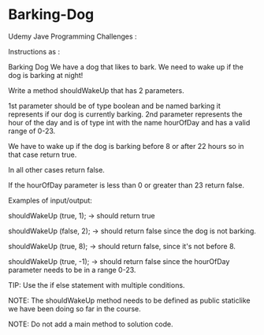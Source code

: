 # Barking-Dog

Udemy Jave Programming Challenges : 

Instructions as : 

Barking Dog
We have a dog that likes to bark.  We need to wake up if the dog is barking at night!

Write a method shouldWakeUp that has 2 parameters.

1st parameter should be of type boolean and be named barking it represents if our dog is currently barking.
2nd parameter represents the hour of the day and is of type int with the name hourOfDay and has a valid range of 0-23.

We have to wake up if the dog is barking before 8 or after 22 hours so in that case return true.

In all other cases return false.

If the hourOfDay parameter is less than 0 or greater than 23 return false.

Examples of input/output:

shouldWakeUp (true, 1); → should return true

shouldWakeUp (false, 2); → should return false since the dog is not barking.

shouldWakeUp (true, 8); → should return false, since it's not before 8.

shouldWakeUp (true, -1); → should return false since the hourOfDay parameter needs to be in a range 0-23.



TIP: Use the if else statement with multiple conditions.

NOTE: The shouldWakeUp method  needs to be defined as public static ​like we have been doing so far in the course.

NOTE: Do not add a  main method to solution code.

